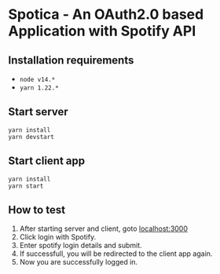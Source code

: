 # Spotica - An OAuth2.0 based Application with Spotify API

## Installation requirements

- `node v14.*`
- `yarn 1.22.*`

## Start server

    yarn install
    yarn devstart

## Start client app

    yarn install
    yarn start

## How to test

1. After starting server and client, goto [localhost:3000](http://localhost:3000/)
2. Click login with Spotify.
3. Enter spotify login details and submit.
4. If successfull, you will be redirected to the client app again.
5. Now you are successfully logged in.
